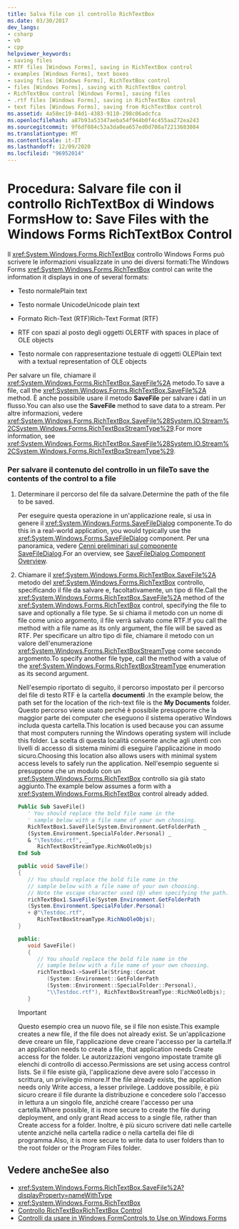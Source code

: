 ```yaml
---
title: Salva file con il controllo RichTextBox
ms.date: 03/30/2017
dev_langs:
- csharp
- vb
- cpp
helpviewer_keywords:
- saving files
- RTF files [Windows Forms], saving in RichTextBox control
- examples [Windows Forms], text boxes
- saving files [Windows Forms], RichTextBox control
- files [Windows Forms], saving with RichTextBox control
- RichTextBox control [Windows Forms], saving files
- .rtf files [Windows Forms], saving in RichTextBox control
- text files [Windows Forms], saving from RichTextBox control
ms.assetid: 4a58ec19-84d1-4383-9110-298c06adcfca
ms.openlocfilehash: a87b93a53347aeba54f944b0f4c455aa272ea243
ms.sourcegitcommit: 9f6df084c53a3da0ea657ed0d708a72213683084
ms.translationtype: MT
ms.contentlocale: it-IT
ms.lasthandoff: 12/09/2020
ms.locfileid: "96952014"
---
```

# <a name="how-to-save-files-with-the-windows-forms-richtextbox-control"></a><span data-ttu-id="efc10-102">Procedura: Salvare file con il controllo RichTextBox di Windows Forms</span><span class="sxs-lookup"><span data-stu-id="efc10-102">How to: Save Files with the Windows Forms RichTextBox Control</span></span>

<span data-ttu-id="efc10-103">Il <xref:System.Windows.Forms.RichTextBox> controllo Windows Forms può scrivere le informazioni visualizzate in uno dei diversi formati:</span><span class="sxs-lookup"><span data-stu-id="efc10-103">The Windows Forms <xref:System.Windows.Forms.RichTextBox> control can write the information it displays in one of several formats:</span></span>

- <span data-ttu-id="efc10-104">Testo normale</span><span class="sxs-lookup"><span data-stu-id="efc10-104">Plain text</span></span>

- <span data-ttu-id="efc10-105">Testo normale Unicode</span><span class="sxs-lookup"><span data-stu-id="efc10-105">Unicode plain text</span></span>

- <span data-ttu-id="efc10-106">Formato Rich-Text (RTF)</span><span class="sxs-lookup"><span data-stu-id="efc10-106">Rich-Text Format (RTF)</span></span>

- <span data-ttu-id="efc10-107">RTF con spazi al posto degli oggetti OLE</span><span class="sxs-lookup"><span data-stu-id="efc10-107">RTF with spaces in place of OLE objects</span></span>

- <span data-ttu-id="efc10-108">Testo normale con rappresentazione testuale di oggetti OLE</span><span class="sxs-lookup"><span data-stu-id="efc10-108">Plain text with a textual representation of OLE objects</span></span>

<span data-ttu-id="efc10-109">Per salvare un file, chiamare il <xref:System.Windows.Forms.RichTextBox.SaveFile%2A> metodo.</span><span class="sxs-lookup"><span data-stu-id="efc10-109">To save a file, call the <xref:System.Windows.Forms.RichTextBox.SaveFile%2A> method.</span></span> <span data-ttu-id="efc10-110">È anche possibile usare il metodo **SaveFile** per salvare i dati in un flusso.</span><span class="sxs-lookup"><span data-stu-id="efc10-110">You can also use the **SaveFile** method to save data to a stream.</span></span> <span data-ttu-id="efc10-111">Per altre informazioni, vedere <xref:System.Windows.Forms.RichTextBox.SaveFile%28System.IO.Stream%2CSystem.Windows.Forms.RichTextBoxStreamType%29>.</span><span class="sxs-lookup"><span data-stu-id="efc10-111">For more information, see <xref:System.Windows.Forms.RichTextBox.SaveFile%28System.IO.Stream%2CSystem.Windows.Forms.RichTextBoxStreamType%29>.</span></span>

### <a name="to-save-the-contents-of-the-control-to-a-file"></a><span data-ttu-id="efc10-112">Per salvare il contenuto del controllo in un file</span><span class="sxs-lookup"><span data-stu-id="efc10-112">To save the contents of the control to a file</span></span>

1. <span data-ttu-id="efc10-113">Determinare il percorso del file da salvare.</span><span class="sxs-lookup"><span data-stu-id="efc10-113">Determine the path of the file to be saved.</span></span>

    <span data-ttu-id="efc10-114">Per eseguire questa operazione in un'applicazione reale, si usa in genere il <xref:System.Windows.Forms.SaveFileDialog> componente.</span><span class="sxs-lookup"><span data-stu-id="efc10-114">To do this in a real-world application, you would typically use the <xref:System.Windows.Forms.SaveFileDialog> component.</span></span> <span data-ttu-id="efc10-115">Per una panoramica, vedere [Cenni preliminari sul componente SaveFileDialog](savefiledialog-component-overview-windows-forms.md).</span><span class="sxs-lookup"><span data-stu-id="efc10-115">For an overview, see [SaveFileDialog Component Overview](savefiledialog-component-overview-windows-forms.md).</span></span>

2. <span data-ttu-id="efc10-116">Chiamare il <xref:System.Windows.Forms.RichTextBox.SaveFile%2A> metodo del <xref:System.Windows.Forms.RichTextBox> controllo, specificando il file da salvare e, facoltativamente, un tipo di file.</span><span class="sxs-lookup"><span data-stu-id="efc10-116">Call the <xref:System.Windows.Forms.RichTextBox.SaveFile%2A> method of the <xref:System.Windows.Forms.RichTextBox> control, specifying the file to save and optionally a file type.</span></span> <span data-ttu-id="efc10-117">Se si chiama il metodo con un nome di file come unico argomento, il file verrà salvato come RTF.</span><span class="sxs-lookup"><span data-stu-id="efc10-117">If you call the method with a file name as its only argument, the file will be saved as RTF.</span></span> <span data-ttu-id="efc10-118">Per specificare un altro tipo di file, chiamare il metodo con un valore dell'enumerazione <xref:System.Windows.Forms.RichTextBoxStreamType> come secondo argomento.</span><span class="sxs-lookup"><span data-stu-id="efc10-118">To specify another file type, call the method with a value of the <xref:System.Windows.Forms.RichTextBoxStreamType> enumeration as its second argument.</span></span>

    <span data-ttu-id="efc10-119">Nell'esempio riportato di seguito, il percorso impostato per il percorso del file di testo RTF è la cartella **documenti** .</span><span class="sxs-lookup"><span data-stu-id="efc10-119">In the example below, the path set for the location of the rich-text file is the **My Documents** folder.</span></span> <span data-ttu-id="efc10-120">Questo percorso viene usato perché è possibile presupporre che la maggior parte dei computer che eseguono il sistema operativo Windows includa questa cartella.</span><span class="sxs-lookup"><span data-stu-id="efc10-120">This location is used because you can assume that most computers running the Windows operating system will include this folder.</span></span> <span data-ttu-id="efc10-121">La scelta di questa località consente anche agli utenti con livelli di accesso di sistema minimi di eseguire l'applicazione in modo sicuro.</span><span class="sxs-lookup"><span data-stu-id="efc10-121">Choosing this location also allows users with minimal system access levels to safely run the application.</span></span> <span data-ttu-id="efc10-122">Nell'esempio seguente si presuppone che un modulo con un <xref:System.Windows.Forms.RichTextBox> controllo sia già stato aggiunto.</span><span class="sxs-lookup"><span data-stu-id="efc10-122">The example below assumes a form with a <xref:System.Windows.Forms.RichTextBox> control already added.</span></span>

    ```vb
    Public Sub SaveFile()
       ' You should replace the bold file name in the
       ' sample below with a file name of your own choosing.
       RichTextBox1.SaveFile(System.Environment.GetFolderPath _
       (System.Environment.SpecialFolder.Personal) _
       & "\Testdoc.rtf", _
          RichTextBoxStreamType.RichNoOleObjs)
    End Sub
    ```

    ```csharp
    public void SaveFile()
    {
       // You should replace the bold file name in the
       // sample below with a file name of your own choosing.
       // Note the escape character used (@) when specifying the path.
       richTextBox1.SaveFile(System.Environment.GetFolderPath
       (System.Environment.SpecialFolder.Personal)
       + @"\Testdoc.rtf",
          RichTextBoxStreamType.RichNoOleObjs);
    }
    ```

    ```cpp
    public:
       void SaveFile()
       {
          // You should replace the bold file name in the
          // sample below with a file name of your own choosing.
          richTextBox1->SaveFile(String::Concat
             (System::Environment::GetFolderPath
             (System::Environment::SpecialFolder::Personal),
             "\\Testdoc.rtf"), RichTextBoxStreamType::RichNoOleObjs);
       }
    ```

    > [!IMPORTANT]
    > <span data-ttu-id="efc10-123">Questo esempio crea un nuovo file, se il file non esiste.</span><span class="sxs-lookup"><span data-stu-id="efc10-123">This example creates a new file, if the file does not already exist.</span></span> <span data-ttu-id="efc10-124">Se un'applicazione deve creare un file, l'applicazione deve creare l'accesso per la cartella.</span><span class="sxs-lookup"><span data-stu-id="efc10-124">If an application needs to create a file, that application needs Create access for the folder.</span></span> <span data-ttu-id="efc10-125">Le autorizzazioni vengono impostate tramite gli elenchi di controllo di accesso.</span><span class="sxs-lookup"><span data-stu-id="efc10-125">Permissions are set using access control lists.</span></span> <span data-ttu-id="efc10-126">Se il file esiste già, l'applicazione deve avere solo l'accesso in scrittura, un privilegio minore.</span><span class="sxs-lookup"><span data-stu-id="efc10-126">If the file already exists, the application needs only Write access, a lesser privilege.</span></span> <span data-ttu-id="efc10-127">Laddove possibile, è più sicuro creare il file durante la distribuzione e concedere solo l'accesso in lettura a un singolo file, anziché creare l'accesso per una cartella.</span><span class="sxs-lookup"><span data-stu-id="efc10-127">Where possible, it is more secure to create the file during deployment, and only grant Read access to a single file, rather than Create access for a folder.</span></span> <span data-ttu-id="efc10-128">Inoltre, è più sicuro scrivere dati nelle cartelle utente anziché nella cartella radice o nella cartella dei file di programma.</span><span class="sxs-lookup"><span data-stu-id="efc10-128">Also, it is more secure to write data to user folders than to the root folder or the Program Files folder.</span></span>

## <a name="see-also"></a><span data-ttu-id="efc10-129">Vedere anche</span><span class="sxs-lookup"><span data-stu-id="efc10-129">See also</span></span>

- <xref:System.Windows.Forms.RichTextBox.SaveFile%2A?displayProperty=nameWithType>
- <xref:System.Windows.Forms.RichTextBox>
- [<span data-ttu-id="efc10-130">Controllo RichTextBox</span><span class="sxs-lookup"><span data-stu-id="efc10-130">RichTextBox Control</span></span>](richtextbox-control-windows-forms.md)
- [<span data-ttu-id="efc10-131">Controlli da usare in Windows Form</span><span class="sxs-lookup"><span data-stu-id="efc10-131">Controls to Use on Windows Forms</span></span>](controls-to-use-on-windows-forms.md)
